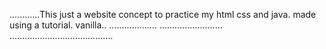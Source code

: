 ............This just a website concept to practice my html css and java. made using a tutorial. vanilla..
...................
......................... .........................................
